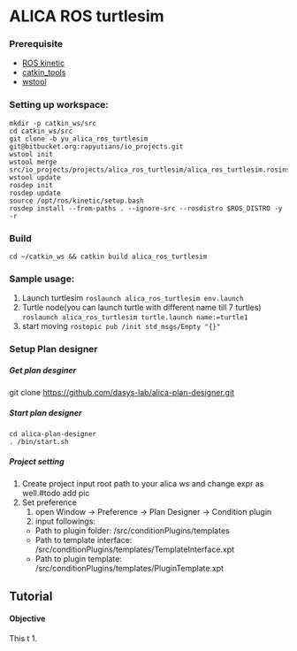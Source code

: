 # ALICA ROS turtlesim
### Prerequisite
- [ROS kinetic](http://wiki.ros.org/kinetic/Installation/Ubuntu)
- [catkin_tools](https://catkin-tools.readthedocs.io/en/latest/installing.html)
- [wstool](http://wiki.ros.org/wstool)

### Setting up workspace:
    mkdir -p catkin_ws/src
    cd catkin_ws/src
    git clone -b yu_alica_ros_turtlesim git@bitbucket.org:rapyutians/io_projects.git
    wstool init
    wstool merge src/io_projects/projects/alica_ros_turtlesim/alica_ros_turtlesim.rosinstall 
    wstool update
    rosdep init
    rosdep update
    source /opt/ros/kinetic/setup.bash
    rosdep install --from-paths . --ignore-src --rosdistro $ROS_DISTRO -y -r
### Build
    cd ~/catkin_ws && catkin build alica_ros_turtlesim

### Sample usage:
1. Launch turtlesim
    `roslaunch alica_ros_turtlesim env.launch`
2. Turtle node(you can launch turtle with different name till 7 turtles)
    `roslaunch alica_ros_turtlesim turtle.launch name:=turtle1`
5. start moving
    `rostopic pub /init std_msgs/Empty "{}" `

### Setup Plan designer
##### Get plan desginer
   git clone https://github.com/dasys-lab/alica-plan-designer.git
##### Start plan designer
  ```
  cd alica-plan-designer
  . /bin/start.sh
  ```
##### Project setting
1. Create project
    input root path to your alica ws and change expr as well.#todo add pic
2. Set preference
    1. open Window -> Preference -> Plan Designer -> Condition plugin
    2.  input followings:
    - Path to plugin folder: <path to your alica-plan-designer>/src/conditionPlugins/templates
    - Path to template interface: <path to your alica-plan-designer>/src/conditionPlugins/templates/TemplateInterface.xpt
    - Path to plugin template: <path to your alica-plan-designer>/src/conditionPlugins/templates/PluginTemplate.xpt


## Tutorial
#### Objective
This t
1. 
